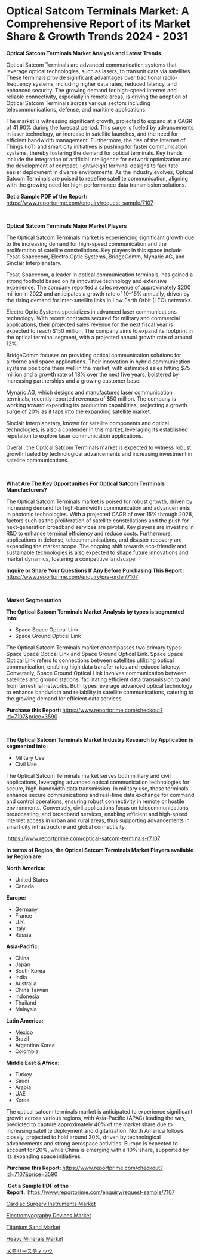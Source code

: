<p><h1>Optical Satcom Terminals Market: A Comprehensive Report of its Market Share & Growth Trends 2024 - 2031</h1></p><p><strong>Optical Satcom Terminals Market Analysis and Latest Trends</strong></p>
<p><p>Optical Satcom Terminals are advanced communication systems that leverage optical technologies, such as lasers, to transmit data via satellites. These terminals provide significant advantages over traditional radio-frequency systems, including higher data rates, reduced latency, and enhanced security. The growing demand for high-speed internet and reliable connectivity, especially in remote areas, is driving the adoption of Optical Satcom Terminals across various sectors including telecommunications, defense, and maritime applications.</p><p>The market is witnessing significant growth, projected to expand at a CAGR of 41.90% during the forecast period. This surge is fueled by advancements in laser technology, an increase in satellite launches, and the need for efficient bandwidth management. Furthermore, the rise of the Internet of Things (IoT) and smart city initiatives is pushing for faster communication systems, thereby fostering the demand for optical terminals. Key trends include the integration of artificial intelligence for network optimization and the development of compact, lightweight terminal designs to facilitate easier deployment in diverse environments. As the industry evolves, Optical Satcom Terminals are poised to redefine satellite communication, aligning with the growing need for high-performance data transmission solutions.</p></p>
<p><strong>Get a Sample PDF of the Report:&nbsp;</strong> <a href="https://www.reportprime.com/enquiry/request-sample/7107">https://www.reportprime.com/enquiry/request-sample/7107</a></p>
<p>&nbsp;</p>
<p><strong>Optical Satcom Terminals Major Market Players</strong></p>
<p><p>The Optical Satcom Terminals market is experiencing significant growth due to the increasing demand for high-speed communication and the proliferation of satellite constellations. Key players in this space include Tesat-Spacecom, Electro Optic Systems, BridgeComm, Mynaric AG, and Sinclair Interplanetary.</p><p>Tesat-Spacecom, a leader in optical communication terminals, has gained a strong foothold based on its innovative technology and extensive experience. The company reported a sales revenue of approximately $200 million in 2022 and anticipates a growth rate of 10–15% annually, driven by the rising demand for inter-satellite links in Low Earth Orbit (LEO) networks.</p><p>Electro Optic Systems specializes in advanced laser communications technology. With recent contracts secured for military and commercial applications, their projected sales revenue for the next fiscal year is expected to reach $150 million. The company aims to expand its footprint in the optical terminal segment, with a projected annual growth rate of around 12%.</p><p>BridgeComm focuses on providing optical communication solutions for airborne and space applications. Their innovation in hybrid communication systems positions them well in the market, with estimated sales hitting $75 million and a growth rate of 18% over the next five years, bolstered by increasing partnerships and a growing customer base.</p><p>Mynaric AG, which designs and manufactures laser communication terminals, recently reported revenues of $50 million. The company is working toward expanding its production capabilities, projecting a growth surge of 20% as it taps into the expanding satellite market.</p><p>Sinclair Interplanetary, known for satellite components and optical technologies, is also a contender in this market, leveraging its established reputation to explore laser communication applications. </p><p>Overall, the Optical Satcom Terminals market is expected to witness robust growth fueled by technological advancements and increasing investment in satellite communications.</p></p>
<p>&nbsp;</p>
<p><strong>What Are The Key Opportunities For Optical Satcom Terminals Manufacturers?</strong></p>
<p><p>The Optical Satcom Terminals market is poised for robust growth, driven by increasing demand for high-bandwidth communication and advancements in photonic technologies. With a projected CAGR of over 15% through 2028, factors such as the proliferation of satellite constellations and the push for next-generation broadband services are pivotal. Key players are investing in R&D to enhance terminal efficiency and reduce costs. Furthermore, applications in defense, telecommunications, and disaster recovery are expanding the market scope. The ongoing shift towards eco-friendly and sustainable technologies is also expected to shape future innovations and market dynamics, fostering a competitive landscape.</p></p>
<p><strong>Inquire or Share Your Questions If Any Before Purchasing This Report:</strong> <a href="https://www.reportprime.com/enquiry/pre-order/7107">https://www.reportprime.com/enquiry/pre-order/7107</a></p>
<p>&nbsp;</p>
<p><strong>Market Segmentation</strong></p>
<p><strong>The Optical Satcom Terminals Market Analysis by types is segmented into:</strong></p>
<p><ul><li>Space Space Optical Link</li><li>Space Ground Optical Link</li></ul></p>
<p><p>The Optical Satcom Terminals market encompasses two primary types: Space Space Optical Link and Space Ground Optical Link. Space Space Optical Link refers to connections between satellites utilizing optical communication, enabling high data transfer rates and reduced latency. Conversely, Space Ground Optical Link involves communication between satellites and ground stations, facilitating efficient data transmission to and from terrestrial networks. Both types leverage advanced optical technology to enhance bandwidth and reliability in satellite communications, catering to the growing demand for efficient data services.</p></p>
<p><strong>Purchase this Report:&nbsp;</strong><a href="https://www.reportprime.com/checkout?id=7107&price=3590">https://www.reportprime.com/checkout?id=7107&price=3590</a></p>
<p>&nbsp;</p>
<p><strong>The Optical Satcom Terminals Market Industry Research by Application is segmented into:</strong></p>
<p><ul><li>Military Use</li><li>Civil Use</li></ul></p>
<p><p>The Optical Satcom Terminals market serves both military and civil applications, leveraging advanced optical communication technologies for secure, high-bandwidth data transmission. In military use, these terminals enhance secure communications and real-time data exchange for command and control operations, ensuring robust connectivity in remote or hostile environments. Conversely, civil applications focus on telecommunications, broadcasting, and broadband services, enabling efficient and high-speed internet access in urban and rural areas, thus supporting advancements in smart city infrastructure and global connectivity.</p></p>
<p><a href="https://www.reportprime.com/optical-satcom-terminals-r7107">&nbsp;https://www.reportprime.com/optical-satcom-terminals-r7107</a></p>
<p><strong>In terms of Region, the Optical Satcom Terminals Market Players available by Region are:</strong></p>
<p>
    <p> <strong> North America: </strong>
        <ul>
            <li>United States</li>
            <li>Canada</li>
        </ul>
        </p> 
    <p> <strong> Europe: </strong>
        <ul>
            <li>Germany</li>
            <li>France</li>
            <li>U.K.</li>
            <li>Italy</li>
            <li>Russia</li>
        </ul>
        </p> 
    <p> <strong> Asia-Pacific: </strong>
        <ul>
            <li>China</li>
            <li>Japan</li>
            <li>South Korea</li>
            <li>India</li>
            <li>Australia</li>
            <li>China Taiwan</li>
            <li>Indonesia</li>
            <li>Thailand</li>
            <li>Malaysia</li>
        </ul>
        </p> 
    <p> <strong> Latin America: </strong>
        <ul>
            <li>Mexico</li>
            <li>Brazil</li>
            <li>Argentina Korea</li>
            <li>Colombia</li>
        </ul>
        </p> 
    <p> <strong> Middle East & Africa: </strong>
        <ul>
            <li>Turkey</li>
            <li>Saudi</li>
            <li>Arabia</li>
            <li>UAE</li>
            <li>Korea</li>
        </ul>
    </p>
    </p>
<p><p>The optical satcom terminals market is anticipated to experience significant growth across various regions, with Asia-Pacific (APAC) leading the way, predicted to capture approximately 40% of the market share due to increasing satellite deployment and digitalization. North America follows closely, projected to hold around 30%, driven by technological advancements and strong aerospace activities. Europe is expected to account for 20%, while China is emerging with a 10% share, supported by its expanding space initiatives.</p></p>
<p><strong>Purchase this Report: </strong><a href="https://www.reportprime.com/checkout?id=7107&price=3590">https://www.reportprime.com/checkout?id=7107&price=3590</a></p>
<p>&nbsp;<strong>Get a Sample PDF of the Report:&nbsp;&nbsp;</strong><a href="https://www.reportprime.com/enquiry/request-sample/7107">https://www.reportprime.com/enquiry/request-sample/7107</a></p>
<p><strong></strong></p>
<p><p><a href="https://medium.com/@andrew.scott4567/the-cardiac-surgery-instruments-market-research-report-provides-an-in-depth-and-up-to-date-06e96c883f0f">Cardiac Surgery Instruments Market</a></p><p><a href="https://medium.com/@andrew.scott4567/the-electromyography-devices-market-decisions-are-mostly-driven-by-resource-optimization-and-8d78ccbf1823">Electromyography Devices Market</a></p><p><a href="https://issuu.com/reportprime-2/docs/titanium-sand-market-size-2030.pptx_ad1bc0e6564361">Titanium Sand Market</a></p><p><a href="https://issuu.com/reportprime-2/docs/heavy-minerals-market-size-2030.ppt_1ce75e5d3867ad">Heavy Minerals Market</a></p><p><a href="https://github.com/mohamedbakry57/Market-Research-Report-List-6/blob/main/20051189288.md">メモリースティック</a></p></p>
